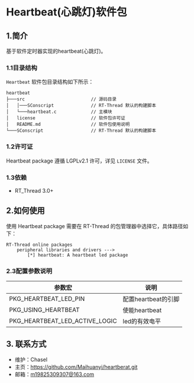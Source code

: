 # Heartbeat(心跳灯)软件包
## 1.简介

基于软件定时器实现的heartbeat(心跳灯)。

### 1.1目录结构

`Heartbeat` 软件包目录结构如下所示：

``` 
heartbeat
├───src                         // 源码目录
│   │───SConscript              // RT-Thread 默认的构建脚本
│   └───heartbeat.c             // 主模块
│   license                     // 软件包许可证
│   README.md                   // 软件包使用说明
└───SConscript                  // RT-Thread 默认的构建脚本
```

### 1.2许可证

 Heartbeat package 遵循 LGPLv2.1 许可，详见 `LICENSE` 文件。

### 1.3依赖

- RT_Thread 3.0+

## 2.如何使用
使用 Heartbeat package 需要在 RT-Thread 的包管理器中选择它，具体路径如下：
```
RT-Thread online packages
    peripheral libraries and drivers --->
        [*] heartbeat: A heartbeat led package
```

### 2.3配置参数说明

| 参数宏 | 说明 |
| ---- | ---- |
| PKG_HEARTBEAT_LED_PIN 		 | 配置heartbeat的引脚
| PKG_USING_HEARTBEAT 	       	 | 使能heartbeat
| PKG_HEARTBEAT_LED_ACTIVE_LOGIC | led的有效电平

## 3. 联系方式

* 维护：Chasel
* 主页：https://github.com/Maihuanyi/heartberat.git
* 邮箱：m19825309307@163.com